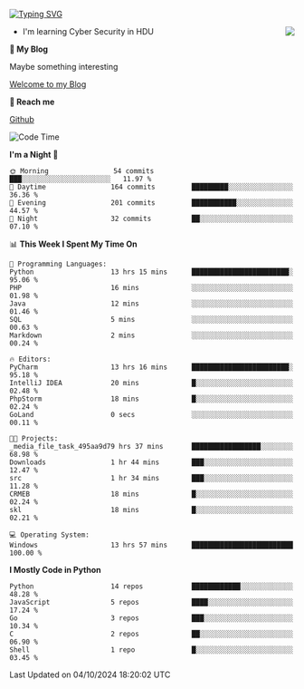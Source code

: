 [![Typing SVG](https://readme-typing-svg.herokuapp.com?font=Fira+Code&pause=1000&random=false&width=450&height=60&lines=Hello+%F0%9F%91%8B%F0%9F%8F%BB;I'm+JBNRZ)](https://git.io/typing-svg)

<a href="#">
  <img align="right" src="https://github-readme-stats.vercel.app/api?username=JBNRZ&show_icons=true&bg_color=15,f2f7fd,E0EAFC" />
</a>

- I'm learning Cyber Security in HDU

 **🌱 My Blog**

Maybe something interesting

[Welcome to my Blog](https://jbnrz.com.cn/)

 **💬 Reach me** 

[Github](https://github.com/JBNRZ)


<!--START_SECTION:waka-->
![Code Time](http://img.shields.io/badge/Code%20Time-692%20hrs%2056%20mins-blue)

**I'm a Night 🦉** 

```text
🌞 Morning                54 commits          ███░░░░░░░░░░░░░░░░░░░░░░   11.97 % 
🌆 Daytime                164 commits         █████████░░░░░░░░░░░░░░░░   36.36 % 
🌃 Evening                201 commits         ███████████░░░░░░░░░░░░░░   44.57 % 
🌙 Night                  32 commits          ██░░░░░░░░░░░░░░░░░░░░░░░   07.10 % 
```


📊 **This Week I Spent My Time On** 

```text
💬 Programming Languages: 
Python                   13 hrs 15 mins      ████████████████████████░   95.06 % 
PHP                      16 mins             ░░░░░░░░░░░░░░░░░░░░░░░░░   01.98 % 
Java                     12 mins             ░░░░░░░░░░░░░░░░░░░░░░░░░   01.46 % 
SQL                      5 mins              ░░░░░░░░░░░░░░░░░░░░░░░░░   00.63 % 
Markdown                 2 mins              ░░░░░░░░░░░░░░░░░░░░░░░░░   00.24 % 

🔥 Editors: 
PyCharm                  13 hrs 16 mins      ████████████████████████░   95.18 % 
IntelliJ IDEA            20 mins             █░░░░░░░░░░░░░░░░░░░░░░░░   02.48 % 
PhpStorm                 18 mins             █░░░░░░░░░░░░░░░░░░░░░░░░   02.24 % 
GoLand                   0 secs              ░░░░░░░░░░░░░░░░░░░░░░░░░   00.11 % 

🐱‍💻 Projects: 
_media_file_task_495aa9d79 hrs 37 mins       █████████████████░░░░░░░░   68.98 % 
Downloads                1 hr 44 mins        ███░░░░░░░░░░░░░░░░░░░░░░   12.47 % 
src                      1 hr 34 mins        ███░░░░░░░░░░░░░░░░░░░░░░   11.28 % 
CRMEB                    18 mins             █░░░░░░░░░░░░░░░░░░░░░░░░   02.24 % 
skl                      18 mins             █░░░░░░░░░░░░░░░░░░░░░░░░   02.21 % 

💻 Operating System: 
Windows                  13 hrs 57 mins      █████████████████████████   100.00 % 
```

**I Mostly Code in Python** 

```text
Python                   14 repos            ████████████░░░░░░░░░░░░░   48.28 % 
JavaScript               5 repos             ████░░░░░░░░░░░░░░░░░░░░░   17.24 % 
Go                       3 repos             ███░░░░░░░░░░░░░░░░░░░░░░   10.34 % 
C                        2 repos             ██░░░░░░░░░░░░░░░░░░░░░░░   06.90 % 
Shell                    1 repo              █░░░░░░░░░░░░░░░░░░░░░░░░   03.45 % 
```




 Last Updated on 04/10/2024 18:20:02 UTC
<!--END_SECTION:waka-->

